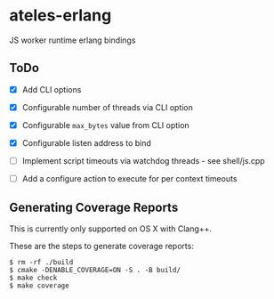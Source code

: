 # ateles-erlang
 JS worker runtime erlang bindings


## ToDo

- [x] Add CLI options
- [x] Configurable number of threads via CLI option
- [x] Configurable `max_bytes` value from CLI option
- [x] Configurable listen address to bind
- [ ] Implement script timeouts via watchdog threads - see shell/js.cpp
- [ ] Add a configure action to execute for per context timeouts


## Generating Coverage Reports

This is currently only supported on OS X with Clang++.

These are the steps to generate coverage reports:

    $ rm -rf ./build
    $ cmake -DENABLE_COVERAGE=ON -S . -B build/
    $ make check
    $ make coverage

